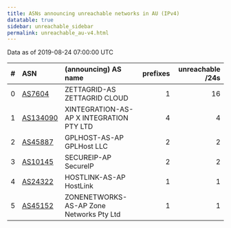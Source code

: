 ```yaml
---
title: ASNs announcing unreachable networks in AU (IPv4)
datatable: true
sidebar: unreachable_sidebar
permalink: unreachable_au-v4.html
---
```


Data as of 2019-08-24 07:00:00 UTC


<div class="datatable-begin"></div>

|   # | ASN                                      | (announcing) AS name                     |   prefixes |   unreachable /24s |
|----:|:-----------------------------------------|:-----------------------------------------|-----------:|-------------------:|
|   0 | [AS7604](unreachable_AS7604-v4.html)     | ZETTAGRID-AS ZETTAGRID CLOUD             |          1 |                 16 |
|   1 | [AS134090](unreachable_AS134090-v4.html) | XINTEGRATION-AS-AP X INTEGRATION PTY LTD |          4 |                  4 |
|   2 | [AS45887](unreachable_AS45887-v4.html)   | GPLHOST-AS-AP GPLHost LLC                |          2 |                  2 |
|   3 | [AS10145](unreachable_AS10145-v4.html)   | SECUREIP-AP SecureIP                     |          2 |                  2 |
|   4 | [AS24322](unreachable_AS24322-v4.html)   | HOSTLINK-AS-AP HostLink                  |          1 |                  1 |
|   5 | [AS45152](unreachable_AS45152-v4.html)   | ZONENETWORKS-AS-AP Zone Networks Pty Ltd |          1 |                  1 |

<div class="datatable-end"></div>